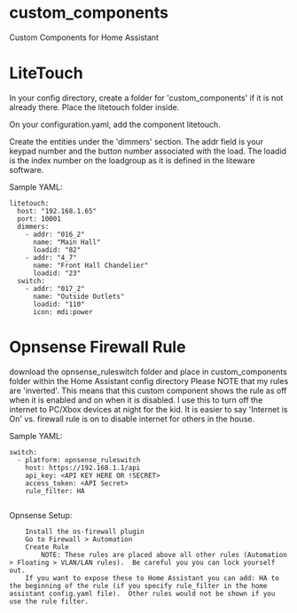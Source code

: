 # custom_components
Custom Components for Home Assistant

# LiteTouch
In your config directory, create a folder for 'custom_components' if it is not already there.  Place the litetouch folder inside.

On your configuration.yaml, add the component litetouch.  

Create the entities under the 'dimmers' section.  The addr field is your keypad number and the button number associated with the load.  The loadid is the index number on the loadgroup as it is defined in the liteware software.

Sample YAML:

    litetouch:
      host: "192.168.1.65"
      port: 10001
      dimmers:
        - addr: "016_2"
          name: "Main Hall"
          loadid: "82"
        - addr: "4_7"
          name: "Front Hall Chandelier"
          loadid: "23"
      switch:
        - addr: "017_2"
          name: "Outside Outlets"
          loadid: "110"
          icon: mdi:power
          

# Opnsense Firewall Rule

download the opnsense_ruleswitch folder and place in custom_components folder within the Home Assistant config directory
Please NOTE that my rules are 'inverted'.  This means that this custom component shows the rule as off when it is enabled and on when it is disabled.  I use this to turn off the internet to PC/Xbox devices at night for the kid.  It is easier to say 'Internet is On' vs. firewall rule is on to disable internet for others in the house.


Sample YAML:
```
switch:
  - platform: opnsense_ruleswitch
    host: https://192.168.1.1/api
    api_key: <API KEY HERE OR !SECRET>
    access_token: <API Secret>
    rule_filter: HA
        
```        
Opnsense Setup:
```
    Install the os-firewall plugin
    Go to Firewall > Automation
    Create Rule
        NOTE: These rules are placed above all other rules (Automation > Floating > VLAN/LAN rules).  Be careful you you can lock yourself out.
    If you want to expose these to Home Assistant you can add: HA to the beginning of the rule (if you specify rule_filter in the home assistant config.yaml file).  Other rules would not be shown if you use the rule filter.
```
